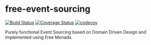# free-event-sourcing
[![Build Status](https://travis-ci.org/msiegenthaler/free-event-sourcing.svg?branch=with-coproducts)](https://travis-ci.org/msiegenthaler/free-event-sourcing)
[![Coverage Status](https://coveralls.io/repos/github/msiegenthaler/free-event-sourcing/badge.svg?branch=with-coproducts)](https://coveralls.io/github/msiegenthaler/free-event-sourcing?branch=with-coproducts)
[![codecov](https://codecov.io/gh/msiegenthaler/free-event-sourcing/branch/with-coproducts/graph/badge.svg)](https://codecov.io/gh/msiegenthaler/free-event-sourcing)


Purely functional Event Sourcing based on Domain Driven Design and implemented using Free Monads.